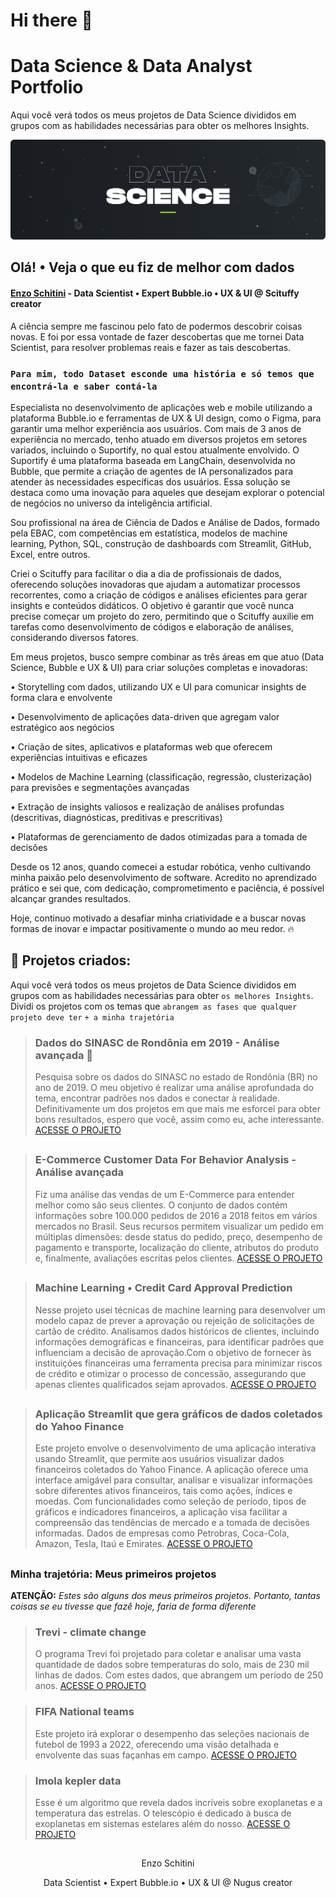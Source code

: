 # Hi there 👋

# Data Science & Data Analyst Portfolio
Aqui você verá todos os meus projetos de Data Science divididos em grupos com as habilidades necessárias para obter os melhores Insights.

<img src="https://raw.githubusercontent.com/enzoschitini/repository-data-science-library/main/image/Copertina-Profilo.png" alt="capa">

## **Olá! • Veja o que eu fiz de melhor com dados**
#### [Enzo Schitini](https://www.linkedin.com/in/enzoschitini/) - Data Scientist • Expert Bubble.io • UX & UI @ Scituffy creator

A ciência sempre me fascinou pelo fato de podermos descobrir coisas novas. E foi por essa vontade de fazer descobertas que me tornei Data Scientist, para resolver problemas reais e fazer as tais descobertas.
### `Para mim, todo Dataset esconde uma história e só temos que encontrá-la e saber contá-la`

Especialista no desenvolvimento de aplicações web e mobile utilizando a plataforma Bubble.io e ferramentas de UX & UI design, como o Figma, para garantir uma melhor experiência aos usuários. Com mais de 3 anos de experiência no mercado, tenho atuado em diversos projetos em setores variados, incluindo o Suportify, no qual estou atualmente envolvido. O Suportify é uma plataforma baseada em LangChain, desenvolvida no Bubble, que permite a criação de agentes de IA personalizados para atender às necessidades específicas dos usuários. Essa solução se destaca como uma inovação para aqueles que desejam explorar o potencial de negócios no universo da inteligência artificial.

Sou profissional na área de Ciência de Dados e Análise de Dados, formado pela EBAC, com competências em estatística, modelos de machine learning, Python, SQL, construção de dashboards com Streamlit, GitHub, Excel, entre outros.

Criei o Scituffy para facilitar o dia a dia de profissionais de dados, oferecendo soluções inovadoras que ajudam a automatizar processos recorrentes, como a criação de códigos e análises eficientes para gerar insights e conteúdos didáticos. O objetivo é garantir que você nunca precise começar um projeto do zero, permitindo que o Scituffy auxilie em tarefas como desenvolvimento de códigos e elaboração de análises, considerando diversos fatores.

Em meus projetos, busco sempre combinar as três áreas em que atuo (Data Science, Bubble e UX & UI) para criar soluções completas e inovadoras:

• Storytelling com dados, utilizando UX e UI para comunicar insights de forma clara e envolvente 

• Desenvolvimento de aplicações data-driven que agregam valor estratégico aos negócios 

• Criação de sites, aplicativos e plataformas web que oferecem experiências intuitivas e eficazes 

• Modelos de Machine Learning (classificação, regressão, clusterização) para previsões e segmentações avançadas 

• Extração de insights valiosos e realização de análises profundas (descritivas, diagnósticas, preditivas e prescritivas) 

• Plataformas de gerenciamento de dados otimizadas para a tomada de decisões 

Desde os 12 anos, quando comecei a estudar robótica, venho cultivando minha paixão pelo desenvolvimento de software. Acredito no aprendizado prático e sei que, com dedicação, comprometimento e paciência, é possível alcançar grandes resultados.

Hoje, continuo motivado a desafiar minha criatividade e a buscar novas formas de inovar e impactar positivamente o mundo ao meu redor. 🔥

## 📁 Projetos criados:

Aqui você verá todos os meus projetos de Data Science divididos em grupos com as habilidades necessárias para obter `os melhores Insights`. Dividi os projetos com os temas que `abrangem as fases que qualquer projeto deve ter` `+ a minha trajetória`

> ### Dados do SINASC de Rondônia em 2019 - Análise avançada 👑
> Pesquisa sobre os dados do SINASC no estado de Rondônia (BR) no ano de 2019. O meu objetivo é realizar uma análise aprofundada do tema, encontrar padrões nos dados e conectar à realidade. Definitivamente um dos projetos em que mais me esforcei para obter bons resultados, espero que você, assim como eu, ache interessante.
> [ACESSE O PROJETO](https://github.com/enzoschitini/Data-Science-Portfolio/tree/main/01%20An%C3%A1lise%20explorat%C3%B3ria%20e%20limpeza%20de%20dados/Sinasc)
##

> ### E-Commerce Customer Data For Behavior Analysis - Análise avançada
> Fiz uma análise das vendas de um E-Commerce para entender melhor como são seus clientes. O conjunto de dados contém informações sobre 100.000 pedidos de 2016 a 2018 feitos em vários mercados no Brasil. Seus recursos permitem visualizar um pedido em múltiplas dimensões: desde status do pedido, preço, desempenho de pagamento e transporte, localização do cliente, atributos do produto e, finalmente, avaliações escritas pelos clientes.
> [ACESSE O PROJETO](https://github.com/enzoschitini/Data-Science-Portfolio/tree/main/01%20An%C3%A1lise%20explorat%C3%B3ria%20e%20limpeza%20de%20dados/E-commerce%20Customer%20Data%20For%20Behavior%20Analysis)
##

> ### Machine Learning • Credit Card Approval Prediction
> Nesse projeto usei técnicas de machine learning para desenvolver um modelo capaz de prever a aprovação ou rejeição de solicitações de cartão de crédito. Analisamos dados históricos de clientes, incluindo informações demográficas e financeiras, para identificar padrões que influenciam a decisão de aprovação.Com o objetivo de fornecer às instituições financeiras uma ferramenta precisa para minimizar riscos de crédito e otimizar o processo de concessão, assegurando que apenas clientes qualificados sejam aprovados.
> [ACESSE O PROJETO](https://www.kaggle.com/code/enzoschitini/credit-card-approval-prediction)
##

> ### Aplicação Streamlit que gera gráficos de dados coletados do Yahoo Finance
> Este projeto envolve o desenvolvimento de uma aplicação interativa usando Streamlit, que permite aos usuários visualizar dados financeiros coletados do Yahoo Finance. A aplicação oferece uma interface amigável para consultar, analisar e visualizar informações sobre diferentes ativos financeiros, tais como ações, índices e moedas. Com funcionalidades como seleção de período, tipos de gráficos e indicadores financeiros, a aplicação visa facilitar a compreensão das tendências de mercado e a tomada de decisões informadas. Dados de empresas como Petrobras, Coca-Cola, Amazon, Tesla, Itaú e Emirates.
> [ACESSE O PROJETO](https://github.com/enzoschitini/Data-Science-Portfolio/blob/main/03%20Visualiza%C3%A7%C3%A3o%20de%20dados%20(Gr%C3%A1ficos%20e%20Mapas%20+%20Streamlit)/Financial%20shares%20of%20large%20companies/README.md)
##

### Minha trajetória: Meus primeiros projetos
**ATENÇÃO:** *Estes são alguns dos meus primeiros projetos. Portanto, tantas coisas se eu tivesse que fazê hoje, faria de forma diferente*
###  

> ### Trevi - climate change
> O programa Trevi foi projetado para coletar e analisar uma vasta quantidade de dados sobre temperaturas do solo, mais de 230 mil linhas de dados. Com estes dados, que abrangem um período de 250 anos.
> [ACESSE O PROJETO](https://github.com/enzoschitini/Data-Science-Portfolio/tree/main/05%20Minha%20trajet%C3%B3ria/Climate%20Change)

> ### FIFA National teams
> Este projeto irá explorar o desempenho das seleções nacionais de futebol de 1993 a 2022, oferecendo uma visão detalhada e envolvente das suas façanhas em campo.
> [ACESSE O PROJETO](https://github.com/enzoschitini/Data-Science-Portfolio/tree/main/05%20Minha%20trajet%C3%B3ria/Spogliatoi)

> ### Imola kepler data
> Esse é um algoritmo que revela dados incríveis sobre exoplanetas e a temperatura das estrelas. O telescópio é dedicado à busca de exoplanetas em sistemas estelares além do nosso.
> [ACESSE O PROJETO](https://github.com/enzoschitini/Data-Science-Portfolio/tree/main/05%20Minha%20trajet%C3%B3ria/Imola)

##

<p align="center">
  Enzo Schitini
</p>

<p align="center">
  Data Scientist • Expert Bubble.io • UX & UI @ Nugus creator
</p>
